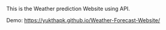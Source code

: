 This is the Weather prediction Website using API.

Demo:
 https://yukthapk.github.io/Weather-Forecast-Website/
